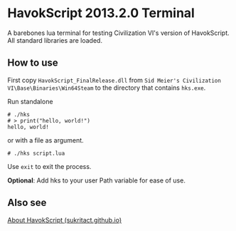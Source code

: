# HavokScript 2013.2.0 Terminal
A barebones lua terminal for testing Civilization VI's version of HavokScript. All standard libraries are loaded.

## How to use
First copy `HavokScript_FinalRelease.dll` from `Sid Meier's Civilization VI\Base\Binaries\Win64Steam` to the directory that contains `hks.exe`.

Run standalone
```
# ./hks
# > print("hello, world!")
hello, world!
```
or with a file as argument.
```
# ./hks script.lua
```

Use `exit` to exit the process.

**Optional**: Add hks to your user Path variable for ease of use.
## Also see
[About HavokScript (sukritact.github.io)](https://sukritact.github.io/civilization-modding-wiki/civ-6/lua/articles/About-HavokScript/)
